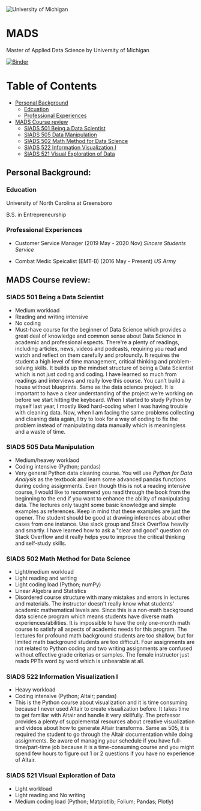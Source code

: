 ![University of Michigan](https://www.si.umich.edu/themes/custom/umsi/assets/images/logo-header.png)
# MADS
Master of Applied Data Science by University of Michigan

[![Binder](https://mybinder.org/badge_logo.svg)](https://mybinder.org/v2/gh/alisongh/MADS/HEAD)


# Table of Contents
- [Personal Background](#Personal-Background)
  * [Edcuation](#Education)
  * [Professional Experiences](#Professional-Experiences)
- [MADS Course review](#MADS-Course-review)
  * [SIADS 501 Being a Data Scientist](#SIADS-501-Being-a-Data-Scientist)
  * [SIADS 505 Data Manipulation](#SIADS-505-Data-Manipulation)
  * [SIADS 502 Math Method for Data Science](#SIADS-502-Math-Method-for-Data-Science)
  * [SIADS 522 Information Visualization I](#SIADS-522-Information-Visualization-I)
  * [SIADS 521 Visual Exploration of Data](#SIADS-521-Visual-Exploration-of-Data)

## Personal Background:
### Education
University of North Carolina at Greensboro

B.S. in Entrepreneurship 
### Professional Experiences
* Customer Service Manager (2019 May - 2020 Nov)
  *Sincere Students Service*

* Combat Medic Speicalist (EMT-B) (2016 May - Present)
  *US Army*

## MADS Course review:
### SIADS 501 Being a Data Scientist
* Medium workload
* Reading and writing intensive
* No coding
* Must-have course for the beginner of Data Science which provides a great deal of knowledge and common sense about Data Science in academic and professional espects. There're a plenty of readings, including articles, news, videos and podcasts, requiring you read and watch and reflect on them carefully and profoundly. It requires the student a high level of time management, critical thinking and problem-solving skills. It builds up the mindset structure of being a Data Scientist which is not just coding and coding. I have learned so much from readings and interviews and really love this course. You can’t build a house without blueprints. Same as the data science project. It is important to have a clear understanding of the project we’re working on before we start hitting the keyboard. When I started to study Python by myself last year, I mostly liked hard-coding when I was having trouble with cleaning data. Now, when I am facing the same problems collecting and cleaning data again, I try to look for a way of coding to fix the problem instead of manipulating data manually which is meaningless and a waste of time.


### SIADS 505 Data Manipulation
* Medium/heavey worklaod
* Coding intensive (Python; pandas)
* Very general Python data cleaning course. You will use *Python for Data Analysis* as the textbook and learn some advanced pandas functions during coding assignments. Even though this is not a reading intensive course, I would like to recommend you read through the book from the beginning to the end if you want to enhance the ability of manipulating data. The lectures only taught some basic knowledge and simple examples as references. Keep in mind that these examples are just the opener. The student should be good at drawing inferences about other cases from one instance. Use slack group and Stack Overflow heavily and smartly. I have learned how to ask a "clear and good" question on Stack Overflow and it really helps you to improve the critical thinking and self-study skills.

### SIADS 502 Math Method for Data Science
* Light/medium workload
* Light reading and writing
* Light coding load (Python; numPy)
* Linear Algebra and Statistics
* Disordered course structure with many mistakes and errors in lectures and materials. The instructor doesn't really know what students' academic mathematical levels are. Since this is a non-math background data science program which means students have diverse math experiences/abilities. It is impossible to have the only one-month math course to satisfy all aspects of academic needs for this program. The lectures for profound math background students are too shallow, but for limited math background students are too difficult. Four assignments are not related to Python coding and two writing assignments are confused without effective grade criterias or samples. The female instructor just reads PPTs word by word which is unbearable at all.

### SIADS 522 Information Visualization I
* Heavy workload
* Coding intensive (Python; Altair; pandas)
* This is the Python course about visualization and it is time consuming because I never used Altair to create visualization before. It takes time to get familiar with Altair and handle it very skillfully. The professor provides a plenty of supplemental resources about creative visualization and videos about how to generate Altair transforms. Same as 505, it is required the student to go through the Altair documentation while doing assignments. Be aware of managing your schedule if you have full-time/part-time job because it is a time-consuming course and you might spend few hours to figure out 1 or 2 questions if you have no experience of Altair.

### SIADS 521 Visual Exploration of Data
* Light workload
* Light reading and No writing
* Medium coding load (Python; Matplotlib; Folium; Pandas; Plotly)
